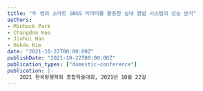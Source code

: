 ```yaml
---
title: "두 쌍의 스마트 GNSS 리피터를 활용한 실내 항법 시스템의 성능 분석"
authors:
- Minhuck Park
- Changdon Kee
- Jinhui Han
- Hakdu Kim
date: "2021-10-22T00:00:00Z"
publishDate: "2021-10-22T00:00:00Z"
publication_types: ["domestic-conference"]
publication: |-
    2021 한국항행학회 종합학술대회, 2021년 10월 22일
---
```

